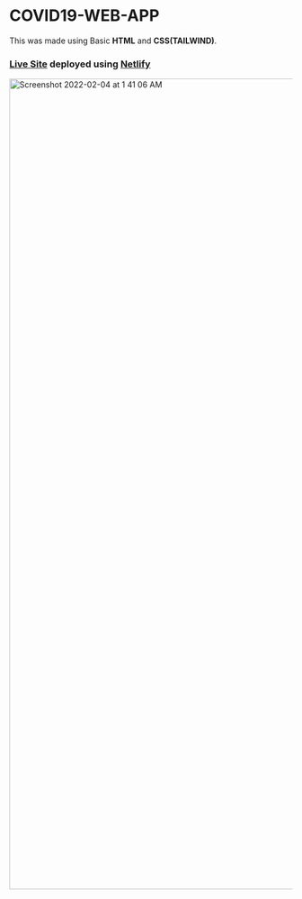 # COVID19-WEB-APP

This was made using Basic **HTML** and **CSS(TAILWIND)**.
### [Live Site](https://covid19-india-project.netlify.app/) deployed using [Netlify](https://www.netlify.com/)

<img width="1440" alt="Screenshot 2022-02-04 at 1 41 06 AM" src="https://user-images.githubusercontent.com/90490253/152421233-d3e8de72-d034-4b2c-8b85-dca19552bb1d.png">
